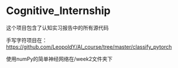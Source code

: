 # Cognitive_Internship
这个项目包含了认知实习报告中的所有源代码

手写字符项目在：https://github.com/LeopoldY/AI_course/tree/master/classify_pytorch

使用numPy的简单神经网络在/week2文件夹下
